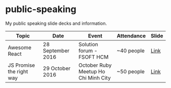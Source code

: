 # public-speaking
My public speaking slide decks and information.

| Topic | Date | Event | Attendance | Slide |
|-------|------|----------|------------|-------|
| Awesome React| 28 September 2016  | Solution forum - FSOFT HCM | ~40 people   | [Link](https://speakerdeck.com/codeaholicguy/awesome-react) |
| JS Promise the right way | 29 October 2016 | October Ruby Meetup Ho Chi Minh City | ~50 people | [Link](https://speakerdeck.com/codeaholicguy/js-promise-the-right-way) |
